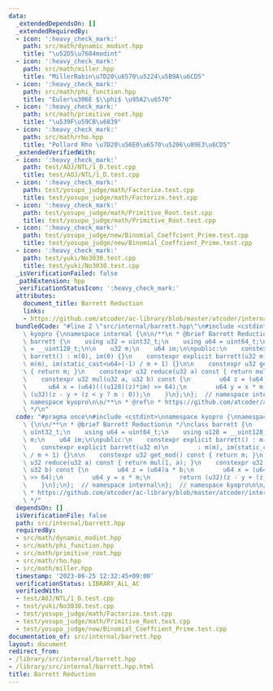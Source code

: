 ```yaml
---
data:
  _extendedDependsOn: []
  _extendedRequiredBy:
  - icon: ':heavy_check_mark:'
    path: src/math/dynamic_modint.hpp
    title: "\u52D5\u7684modint"
  - icon: ':heavy_check_mark:'
    path: src/math/miller.hpp
    title: "MillerRabin\u7D20\u6570\u5224\u5B9A\u6CD5"
  - icon: ':heavy_check_mark:'
    path: src/math/phi_function.hpp
    title: "Euler\u306E $\\phi$ \u95A2\u6570"
  - icon: ':heavy_check_mark:'
    path: src/math/primitive_root.hpp
    title: "\u539F\u59CB\u6839"
  - icon: ':heavy_check_mark:'
    path: src/math/rho.hpp
    title: "Pollard Rho \u7D20\u56E0\u6570\u5206\u89E3\u6CD5"
  _extendedVerifiedWith:
  - icon: ':heavy_check_mark:'
    path: test/AOJ/NTL/1_D.test.cpp
    title: test/AOJ/NTL/1_D.test.cpp
  - icon: ':heavy_check_mark:'
    path: test/yosupo_judge/math/Factorize.test.cpp
    title: test/yosupo_judge/math/Factorize.test.cpp
  - icon: ':heavy_check_mark:'
    path: test/yosupo_judge/math/Primitive_Root.test.cpp
    title: test/yosupo_judge/math/Primitive_Root.test.cpp
  - icon: ':heavy_check_mark:'
    path: test/yosupo_judge/new/Binomial_Coeffcient_Prime.test.cpp
    title: test/yosupo_judge/new/Binomial_Coeffcient_Prime.test.cpp
  - icon: ':heavy_check_mark:'
    path: test/yuki/No3030.test.cpp
    title: test/yuki/No3030.test.cpp
  _isVerificationFailed: false
  _pathExtension: hpp
  _verificationStatusIcon: ':heavy_check_mark:'
  attributes:
    document_title: Barrett Reduction
    links:
    - https://github.com/atcoder/ac-library/blob/master/atcoder/internal_math.hpp
  bundledCode: "#line 2 \"src/internal/barrett.hpp\"\n#include <cstdint>\nnamespace\
    \ kyopro {\nnamespace internal {\n\n/**\n * @brief Barrett Reduction\n */\nclass\
    \ barrett {\n    using u32 = uint32_t;\n    using u64 = uint64_t;\n    using u128\
    \ = __uint128_t;\n\n    u32 m;\n    u64 im;\n\npublic:\n    constexpr explicit\
    \ barrett() : m(0), im(0) {}\n    constexpr explicit barrett(u32 m)\n        :\
    \ m(m), im(static_cast<u64>(-1) / m + 1) {}\n\n    constexpr u32 get_mod() const\
    \ { return m; }\n    constexpr u32 reduce(u32 a) const { return mul(1, a); }\n\
    \    constexpr u32 mul(u32 a, u32 b) const {\n        u64 z = (u64)a * b;\n  \
    \      u64 x = (u64)(((u128)(z)*im) >> 64);\n        u64 y = x * m;\n        return\
    \ (u32)(z - y + (z < y ? m : 0));\n    }\n};\n};  // namespace internal\n};  //\
    \ namespace kyopro\n\n/**\n * @ref\n * https://github.com/atcoder/ac-library/blob/master/atcoder/internal_math.hpp\n\
    \ */\n"
  code: "#pragma once\n#include <cstdint>\nnamespace kyopro {\nnamespace internal\
    \ {\n\n/**\n * @brief Barrett Reduction\n */\nclass barrett {\n    using u32 =\
    \ uint32_t;\n    using u64 = uint64_t;\n    using u128 = __uint128_t;\n\n    u32\
    \ m;\n    u64 im;\n\npublic:\n    constexpr explicit barrett() : m(0), im(0) {}\n\
    \    constexpr explicit barrett(u32 m)\n        : m(m), im(static_cast<u64>(-1)\
    \ / m + 1) {}\n\n    constexpr u32 get_mod() const { return m; }\n    constexpr\
    \ u32 reduce(u32 a) const { return mul(1, a); }\n    constexpr u32 mul(u32 a,\
    \ u32 b) const {\n        u64 z = (u64)a * b;\n        u64 x = (u64)(((u128)(z)*im)\
    \ >> 64);\n        u64 y = x * m;\n        return (u32)(z - y + (z < y ? m : 0));\n\
    \    }\n};\n};  // namespace internal\n};  // namespace kyopro\n\n/**\n * @ref\n\
    \ * https://github.com/atcoder/ac-library/blob/master/atcoder/internal_math.hpp\n\
    \ */"
  dependsOn: []
  isVerificationFile: false
  path: src/internal/barrett.hpp
  requiredBy:
  - src/math/dynamic_modint.hpp
  - src/math/phi_function.hpp
  - src/math/primitive_root.hpp
  - src/math/rho.hpp
  - src/math/miller.hpp
  timestamp: '2023-06-25 12:32:45+09:00'
  verificationStatus: LIBRARY_ALL_AC
  verifiedWith:
  - test/AOJ/NTL/1_D.test.cpp
  - test/yuki/No3030.test.cpp
  - test/yosupo_judge/math/Factorize.test.cpp
  - test/yosupo_judge/math/Primitive_Root.test.cpp
  - test/yosupo_judge/new/Binomial_Coeffcient_Prime.test.cpp
documentation_of: src/internal/barrett.hpp
layout: document
redirect_from:
- /library/src/internal/barrett.hpp
- /library/src/internal/barrett.hpp.html
title: Barrett Reduction
---
```


